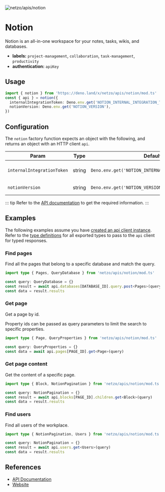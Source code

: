 <img src="https://raw.githubusercontent.com/netzo/netzo/main/assets/apis/notion.svg" alt="netzo/apis/notion" class="mb-5 w-75px">

# Notion

Notion is an all-in-one workspace for your notes, tasks, wikis, and databases.

- **labels:** `project-management`, `collaboration`, `task-management`, `productivity`
- **authentication:** `apiKey`

## Usage

```ts
import { notion } from 'https://deno.land/x/netzo/apis/notion/mod.ts'
const { api } = notion({
  internalIntegrationToken: Deno.env.get('NOTION_INTERNAL_INTEGRATION_TOKEN'),
  notionVersion: Deno.env.get('NOTION_VERSION'),
})
```

## Configuration

The `notion` factory function expects an object with the following, and returns an object with an HTTP client `api`.

| Param                      | Type   | Default                                             | Description                           |
|----------------------------|--------|-----------------------------------------------------|---------------------------------------|
| `internalIntegrationToken` | string | `Deno.env.get('NOTION_INTERNAL_INTEGRATION_TOKEN')` | the API key to use for authentication |
| `notionVersion`            | string | `Deno.env.get('NOTION_VERSION')`                    | Notion version                        |


::: tip Refer to the [API documentation](https://developers.notion.com/reference/intro) to get the required information.
:::

## Examples

The following examples assume you have [created an api client instance](#usage). Refer to the [type definitions](https://deno.land/x/netzo/apis/notion/types.ts) for all exported types to pass to the `api` client for typed responses.

### Find pages

Find all the pages that belong to a specific database and match the query.

```ts
import type { Pages, QueryDatabase } from 'netzo/apis/notion/mod.ts'

const query: QueryDatabase = {}
const result = await api.databases[DATABASE_ID].query.post<Pages>(query)
const data = result.results
```

### Get page

Get a page by id.

Property ids can be passed as query parameters to limit the search to specific properties.

```ts
import type { Page, QueryProperties } from 'netzo/apis/notion/mod.ts'

const query: QueryProperties = {}
const data = await api.pages[PAGE_ID].get<Page>(query)
```

### Get page content

Get the content of a specific page.

```ts
import type { Block, NotionPagination } from 'netzo/apis/notion/mod.ts'

const query: NotionPagination = {}
const result = await api.blocks[PAGE_ID].children.get<Block>(query)
const data = result.results
```

### Find users

Find all users of the workplace.

```ts
import type { NotionPagination, Users } from 'netzo/apis/notion/mod.ts'

const query: NotionPagination = {}
const result = await api.users.get<Users>(query)
const data = result.results
```

## References

- [API Documentation](https://developers.notion.com/reference/intro)
- [Website](https://www.notion.so/)

